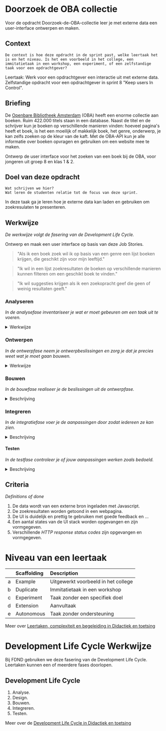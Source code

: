 # Doorzoek de OBA collectie

Voor de opdracht Doorzoek-de-OBA-collectie leer je met externe data een user-interface ontwerpen en maken. 

## Context
    De context is hoe deze opdracht in de sprint past, welke leertaak het is en het niveau. Is het een voorbeeld in het college, een immitatietaak in een workshop, een experiment, of een zelfstandige taak voor een opdrachtgever?

Leertaak: Werk voor een opdrachtgever een interactie uit met externe data. Zelfstandige opdracht voor een opdrachtgever in sprint 8 "Keep users In Control".

## Briefing

De [Openbare Bibliotheek Amsterdam](https://www.oba.nl) (OBA) heeft een enorme collectie aan boeken. Ruim 422.000 titels staan in een database. Naast de titel en de schrijver kun je boeken op verschillende manieren vinden: hoeveel pagina's heeft et boek, is het een moeilijk of makkelijk boek, het genre, onderwerp, je kan zelfs zoeken op de kleur van de kaft. Met de OBA-API kun je alle informatie over boeken opvragen en gebruiken om een website mee te maken.

Ontwerp de user interface voor het zoeken van een boek bij de OBA, voor jongeren uit groep 8 en klas 1 & 2.

## Doel van deze opdracht
    Wat schrijven we hier?
    Wat leren de studenten relatie tot de focus van deze sprint.

In deze taak ga je leren hoe je externe data kan laden en gebruiken om zoekresulaten te presenteren.

## Werkwijze
*De werkwijze volgt de fasering van de Development Life Cycle.*

Ontwerp en maak een user interface op basis van deze Job Stories.

> "Als ik een boek zoek wil ik op basis van een genre een lijst boeken krijgen, die geschikt zijn voor mijn leeftijd."

> "Ik wil in een lijst zoekresultaten de boeken op verschillende manieren kunnen filteren om een geschikt boek te vinden."

> "Ik wil suggesties krijgen als ik een zoekopracht geef die geen of weinig resultaten geeft."

### Analyseren
*In de analysefase inventariseer je wat er moet gebeuren om een taak uit te voeren.* 

<details>
<summary>Werkwijze</summary>

1. De OBA-API uitpluizen, wat staat er allemaal in de JSON? Hoe kun je hier de  boeken voor een bepaalde leeftijd uit halen?

#### Resources analyseren

- [OBA-API documentatie](https://zoeken.oba.nl/api/v1/)

</details>

### Ontwerpen
*In de ontwerpfase neem je ontwerpbeslissingen en zorg je dat je precies weet wat je moet gaan bouwen.*

<details>
<summary>Werkwijze</summary>

1. Zoek UI voorbeelden voor het zoekformulier en tonen van resultaten.
2. Schets per Job Stories de interface en werking.
3. Ontwerp verschillende states. 
4. Teken een break-down schets.

#### Resources ontwerpen

- Artikel over states van een zoekformulier [How to fix a bad user interface](https://www.scotthurff.com/posts/why-your-user-interface-is-awkward-youre-ignoring-the-ui-stack/).

</details>

### Bouwen
*In de bouwfase realiseer je de beslissingen uit de ontwerpfase.*
<details>
<summary>Beschrijving</summary>

1. Bouw het ontwerp.

#### Resources bouwen

n.v.t.

</details>


### Integreren
*In de integratiefase voer je de aanpassingen door zodat iedereen ze kan zien.*

<details>
<summary>Beschrijving</summary>

1. Zet je code op Github. 

#### Resources integreren

- 

</details>

#### Testen
*In de testfase controleer je of jouw aanpassingen werken zoals bedoeld.*

<details>
<summary>Beschrijving</summary>

1. Presenteer je ontwerp bij de opdrachtgever.

#### Resources testen

- Tips over hoe je je werk presenteert een opdrachtgever, op basis van Job Stories. 

</details>

## Criteria
*Definitions of done*

1. De data wordt van een externe bron ingeladen met Javascript.
2. De zoekresultaten worden getoond in een webpagina.
3. De UI is duidelijk en prettig te gebruiken met goede feedback en ...
4. Een aantal states van de UI stack worden opgevangen en zijn vormgegeven.
5. Verschillende *HTTP response status codes* zijn opgevangen en vormgegeven.

# Niveau van een leertaak

|   | Scaffolding | Description |
| ---: | :----   | :--- |
| a | Example | Uitgewerkt voorbeeld in het college |
| b | Duplicate | Immitatietaak in een workshop |
| c | Experiment | Taak zonder een specifiek doel |
| d | Extension | Aanvultaak |
| e | Autonomous | Taak zonder ondersteuning |

Meer over [Leertaken, complexiteit en begeleiding in Didactiek en toetsing](hhttps://github.com/fdnd/documents/blob/master/Bijlage%2006%20Didactiek%20en%20toetsing.md#leertaken)

# Development Life Cycle Werkwijze

Bij FDND gebruiken we deze fasering van de Development Life Cycle. Leertaken kunnen een of meerdere fases doorlopen.

## Development Life Cycle

1. Analyse.
2. Design.
3. Bouwen.  
4. Integreren.
5. Testen.

Meer over de [Development Life Cycle in Didactiek en toetsing](hhttps://github.com/fdnd/documents/blob/master/Bijlage%2006%20Didactiek%20en%20toetsing.md#development-life-cycle)
